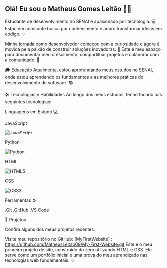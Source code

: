 ## Olá! Eu sou o Matheus Gomes Leitão 👋🌟

Estudante de desenvolvimento no SENAI e apaixonado por tecnologia. 💻 Estou em constante busca por conhecimento e adoro transformar ideias em código. ✨

Minha jornada como desenvolvedor começou com a curiosidade e agora é movida pela paixão de construir soluções inovadoras. 🚀 Este é meu espaço para documentar meu crescimento, compartilhar projetos e colaborar com a comunidade. 🤝

🎓 Educação
Atualmente, estou aprofundando meus estudos no SENAI, onde estou aprendendo os fundamentos e as melhores práticas do desenvolvimento de software. 📚

🛠️ Tecnologias e Habilidades
Ao longo dos meus estudos, tenho focado nas seguintes tecnologias:

Linguagens em Estudo 💻

JavaScript

![JavaScript](https://img.shields.io/badge/JavaScript-F7DF1E?style=for-the-badge&logo=javascript&logoColor=black)

Python

![Python](https://img.shields.io/badge/Python-3776AB?style=for-the-badge&logo=python&logoColor=white)

HTML

![HTML5](https://img.shields.io/badge/HTML5-E34F26?style=for-the-badge&logo=html5&logoColor=white)

CSS

![CSS3](https://img.shields.io/badge/CSS3-1572B6?style=for-the-badge&logo=css3&logoColor=white)

Ferramentas ⚙️

.Git
.GitHub
.VS Code



🚀 Projetos

Confira alguns dos meus projetos recentes:

Visite meu repositório no GitHub: [MyFirstWebsite] : https://github.com/MatheusLeitao09/My-First-Website.git Este é o meu primeiro projeto de site, construído do zero utilizando HTML e CSS. Ele serve como um portfólio inicial e uma prova do meu aprendizado nas tecnologias web fundamentais. ✨.









